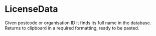 # LicenseData

Given postcode or organisation ID it finds its full name in the database. Returns to clipboard in a required formatting, ready to be pasted. 
